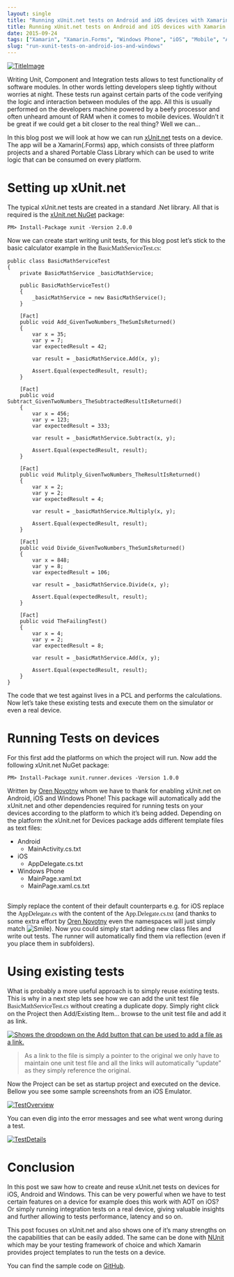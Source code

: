 ```yaml
---
layout: single
title: "Running xUnit.net tests on Android and iOS devices with Xamarin"
title: Running xUnit.net tests on Android and iOS devices with Xamarin
date: 2015-09-24
tags: ["Xamarin", "Xamarin.Forms", "Windows Phone", "iOS", "Mobile", "Android", "xunit", "testing"]
slug: "run-xunit-tests-on-android-ios-and-windows"
---
```


[![TitleImage](http://mallibone.com/posts/files/046ec8c1-37e6-41a2-90fd-a613d88f8a55.png "TitleImage")](http://mallibone.com/posts/files/1fedfe9f-b93e-44bd-aee3-65d25dedf6d1.png)
 
Writing Unit, Component and Integration tests allows to test functionality of software modules. In other words letting developers sleep tightly without worries at night. These tests run against certain parts of the code verifying the logic and interaction between modules of the app. All this is usually performed on the developers machine powered by a beefy processor and often unheard amount of RAM when it comes to mobile devices. Wouldn’t it be great if we could get a bit closer to the real thing? Well we can…
 
In this blog post we will look at how we can run [xUnit.net](https://github.com/xunit/xunit "Link to xUnit project site.") tests on a device. The app will be a Xamarin(.Forms) app, which consists of three platform projects and a shared Portable Class Library which can be used to write logic that can be consumed on every platform.
 
# Setting up xUnit.net
 
The typical xUnit.net tests are created in a standard .Net library. All that is required is the [xUnit.net NuGet](http://www.nuget.org/packages/xunit "Link to xUnit.net NuGet website") package:


    PM> Install-Package xunit -Version 2.0.0


Now we can create start writing unit tests, for this blog post let’s stick to the basic calculator example in the <font face="Consolas">BasicMathServiceTest.cs</font>:


    public class BasicMathServiceTest
    {
        private BasicMathService _basicMathService;
    
        public BasicMathServiceTest()
        {
            _basicMathService = new BasicMathService();
        }
    
        [Fact]
        public void Add_GivenTwoNumbers_TheSumIsReturned()
        {
            var x = 35;
            var y = 7;
            var expectedResult = 42;
    
            var result = _basicMathService.Add(x, y);
    
            Assert.Equal(expectedResult, result);
        }
    
        [Fact]
        public void Subtract_GivenTwoNumbers_TheSubtractedResultIsReturned()
        {
            var x = 456;
            var y = 123;
            var expectedResult = 333;
    
            var result = _basicMathService.Subtract(x, y);
    
            Assert.Equal(expectedResult, result);
        }
    
        [Fact]
        public void Mulitply_GivenTwoNumbers_TheResultIsReturned()
        {
            var x = 2;
            var y = 2;
            var expectedResult = 4;
    
            var result = _basicMathService.Multiply(x, y);
    
            Assert.Equal(expectedResult, result);
        }
    
        [Fact]
        public void Divide_GivenTwoNumbers_TheSumIsReturned()
        {
            var x = 848;
            var y = 8;
            var expectedResult = 106;
    
            var result = _basicMathService.Divide(x, y);
    
            Assert.Equal(expectedResult, result);
        }
    
        [Fact]
        public void TheFailingTest()
        {
            var x = 4;
            var y = 2;
            var expectedResult = 8;
    
            var result = _basicMathService.Add(x, y);
    
            Assert.Equal(expectedResult, result);
        }
    }


The code that we test against lives in a PCL and performs the calculations. Now let’s take these existing tests and execute them on the simulator or even a real device.

# Running Tests on devices

For this first add the platforms on which the project will run. Now add the following xUnit.net NuGet package:


    PM> Install-Package xunit.runner.devices -Version 1.0.0


Written by [Oren Novotny](https://twitter.com/onovotny) whom we have to thank for enabling xUnit.net on Android, iOS and Windows Phone! This package will automatically add the xUnit.net and other dependencies required for running tests on your devices according to the platform to which it’s being added. Depending on the platform the xUnit.net for Devices package adds different template files as text files:

- Android
    - MainActivity.cs.txt
- iOS
    - AppDelegate.cs.txt
- Windows Phone
    - MainPage.xaml.txt
    - MainPage.xaml.cs.txt


## 

Simply replace the content of their default counterparts e.g. for iOS replace the <font face="Consolas">AppDelegate.cs</font> with the content of the <font face="Consolas">App.Delegate.cs.txt</font> (and thanks to some extra effort by [Oren Novotny](https://twitter.com/onovotny) even the namespaces will just simply match ![Smile](http://mallibone.com/posts/files/7f9d38b7-159d-4e1f-9d51-5be18da182f1.png)). Now you could simply start adding new class files and write out tests. The runner will automatically find them via reflection (even if you place them in subfolders).

# Using existing tests

What is probably a more useful approach is to simply reuse existing tests. This is why in a next step lets see how we can add the unit test file <font face="Consolas">BasicMathServiceTest.cs</font> without creating a duplicate dopy. Simply right click on the Project then Add/Existing Item… browse to the unit test file and add it as link.

[![Shows the dropdown on the Add button that can be used to add a file as a link.](http://mallibone.com/posts/files/c2e88d77-2ef2-4881-b207-71468a9cea4b.png "AddAsLink")](http://mallibone.com/posts/files/20ee62ef-48ea-4615-af74-789cbb376542.png)


> As a link to the file is simply a pointer to the original we only have to maintain one unit test file and all the links will automatically “update” as they simply reference the original.


Now the Project can be set as startup project and executed on the device. Bellow you see some sample screenshots from an iOS Emulator.

[![TestOverview](http://mallibone.com/posts/files/afa8e738-8977-44cd-852f-8c4232278112.png "TestOverview")](http://mallibone.com/posts/files/b6bc3b3b-7cb7-48a9-af91-4021b5bc12fc.png)

You can even dig into the error messages and see what went wrong during a test.

[![TestDetails](http://mallibone.com/posts/files/80ffcab8-0692-476d-bfbc-54891fcf352d.png "TestDetails")](http://mallibone.com/posts/files/49191a8d-098a-4da0-ba2a-cfd37421c890.png)

# Conclusion

In this post we saw how to create and reuse xUnit.net tests on devices for iOS, Android and Windows. This can be very powerful when we have to test certain features on a device for example does this work with AOT on iOS? Or simply running integration tests on a real device, giving valuable insights and further allowing to tests performance, latency and so on.

This post focuses on xUnit.net and also shows one of it’s many strengths on the capabilities that can be easily added. The same can be done with [NUnit](http://nunit.org/ "Link to NUnit project page") which may be your testing framework of choice and which Xamarin provides project templates to run the tests on a device.

You can find the sample code on [GitHub](https://github.com/mallibone/xunitdevicerunner.git "Link to sample code github repository").
